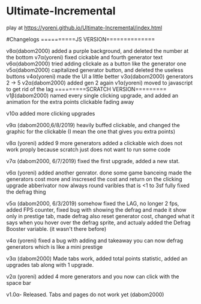 # Ultimate-Incremental
play at https://yoreni.github.io/Ultimate-Incremental/index.html

#Changelogs
==========JS VERSION==============
 
 v8α(dabom2000) added a purple background, and deleted the number at the bottom
 v7α(yoreni) fixed cickable and fourth generator text
 v6α(dabom2000) tried adding clickale as a button like the generator one
 v5α(dabom2000) capitalized generator button, and deleted the useless buttons
 v4α(yoreni) made the UI a little better
 v3α(dabom2000) generators 2 -> 5
 v2α(dabom2000) added gen 2 again
 v1α(yoreni) moved to javascript to get rid of the lag
=========SCRATCH VERSION=========
v1β(dabom2000)
named every single clicking upgrade, and added an animation for the extra points clickable fading away

v10α
added more clicking upgrades

v9α (dabom2000,6/8/2019)
heavily buffed clickable, and changed the graphic for the clickable (I mean the one that gives you extra points)

v8α (yoreni)
added 9 more generators
added a clickable wich does not work proply because scratch just does not want to run some code

v7α (dabom2000, 6/7/2019)
fixed the first upgrade, added a new stat.

v6α (yoreni)
added another genrator. done some game banceing made the generators cost more and inscresed the cost and return on the clicking upgrade
abberivator now always round varibles that is <1 to 3sf
fully fixed the defrag thing

v5α (dabom2000, 6/3/2019)
somehow fixed the LAG, no longer 2 fps, added FPS counter, fixed bug with showing the defrag and made it show only in prestige tab, made defrag also reset generator cost, changed what it says when you hover over the defrag sprite, and actualy added the Defrag Booster variable. (it wasn't there before)

v4α (yoreni)
fixed a bug with adding and takeaway
you can now defrag generators which is like a mini prestige

v3α (dabom2000)
Made tabs work, added total points statistic, added an upgrades tab along with 1 upgrade.

v2α (yoreni)
added 4 more generators and you now can click with the space bar 

v1.0α- Released. Tabs and pages do not work yet (dabom2000)

